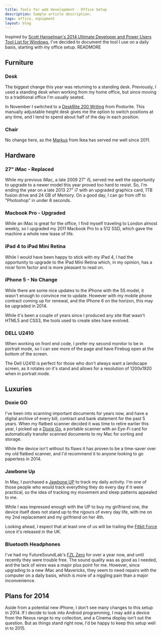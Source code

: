 ```yaml
---
title: Tools for web development - Office Setup
description: Sample article description.
tags: office, equipment
layout: blog
---
```

Inspired by [Scott Hanselman's 2014 Ultimate Developer and Power Users Tool List for Windows](http://www.hanselman.com/tools), I've decided to document the tool I use on a daily basis, starting with my office setup.
READMORE

## Furniture

### Desk
The biggest change this year was returning to a standing desk. Previously, I used a standing desk when working from my home office, but since moving to a traditional office I'm usually seated.

In November I switched to a [DeskRite 200 Writing](http://www.posturite.co.uk/desks-furniture/height-adjustable-desks/deskrite-200-writing.html) from Posturite. This manually adjustable height desk gives me the option to switch positions at any time, and I tend to spend about half of the day in each position.

### Chair
No change here, as the [Markus](http://www.ikea.com/gb/en/catalog/products/20103101/) from Ikea has served me well since 2011.

## Hardware

### 27" iMac - Replaced
While my previous iMac, a late 2009 27" i5, served me well the opportunity to upgrade to a newer model this year proved too hard to resist. So, I'm ending the year on a late 2013 27" i7 with an upgraded graphics card, 1TB fusion drive and 24 GB of Memory. On a good day, I can go from off to "Photoshop" in under 8 seconds.

### Macbook Pro - Upgraded
While an iMac is great for the office, I find myself traveling to London almost weekly, so I upgraded my 2011 Macbook Pro to a 512 SSD, which gave the machine a whole new lease of life.

### iPad 4 to iPad Mini Retina
While I would have been happy to stick with my iPad 4, I had the opportunity to upgrade to the iPad Mini Retina which, in my opinion, has a nicer form factor and is more pleasant to read on.

### iPhone 5 - No Change
While there are some nice updates to the iPhone with the 5S model, it wasn't enough to convince me to update. However with my mobile phone contract coming up for renewal, and the iPhone 6 on the horizon, this may be upgraded in 2014.

While it's been a couple of years since I produced any site that wasn't HTML5 and CSS3, the tools used to create sites have evolved.

### DELL U2410
When working on front end code, I prefer my second monitor to be  in portrait mode, so I can see more of the page and have Firebug open at the bottom of the screen.

The Dell U2410 is perfect for those who don't always want a landscape screen, as it rotates on it's stand and allows for a resolution of 1200x1920 when in portrait mode.

## Luxuries

### Doxie GO
I've been into scanning important documents for years now, and have a digital archive of every bill, contract and bank statement for the past 5 years. When my flatbed scanner decided it was time to retire earlier this year, I picked up a [Doxie Go](http://www.getdoxie.com/product/doxie-go/), a portable scanner with an Eye-Fi card for automatically transfer scanned documents to my Mac for sorting and storage.

While the device isn't without its flaws it has proven to be a time-saver over my old flatbed scanner, and I'd recommend it to anyone looking to go paperless in 2014.

### Jawbone Up
In May, I purchased a [Jawbone UP](https://jawbone.com/up/international) to track my daily activity. I'm one of those people who would track everything they do every day if it were practical, so the idea of tracking my movement and sleep patterns appealed to me.

While I was impressed enough with the UP to buy my girlfriend one, the device itself does not stand up to the rigours of every day life, with me on my 2nd replacement and my girlfriend on her 4th.

Looking ahead, I expect that at least one of us will be trailing the [Fitbit Force](http://www.fitbit.com/force) once it's released in the UK.

### Bluetooth Headphones
I've had my FutureSoundLab's [FZL Zero](http://www.futuresoundlab.co.uk/product/fsl-zero/) for over a year now, and until recently they were trouble free. The sound quality was as good as I needed, and the lack of wires was a major plus point for me.
However, since upgrading to a new iMac and Mavericks, they seem to need repairs with the computer on a daily basis, which is more of a niggling pain than a major inconvenience.

## Plans for 2014
Aside from a potential new iPhone, I don't see many changes to this setup in 2014. If I decide to look into Android programming, I may add a device from the Nexus range to my collection, and a Cinema display isn't 	 out the question. But as things stand right now, I'd be happy to keep this setup well in to 2015.




